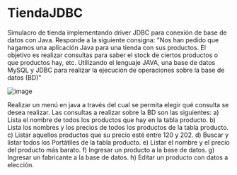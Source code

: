 # TiendaJDBC
 Simulacro de tienda implementando driver JDBC para conexión de base de datos con Java. Responde a la siguiente consigna:
  "Nos han pedido que hagamos una aplicación Java para una tienda con sus 
  productos. El objetivo es realizar consultas para saber el stock de ciertos productos 
  o que productos hay, etc. Utilizando el lenguaje JAVA, una base de datos MySQL y
  JDBC para realizar la ejecución de operaciones sobre la base de datos (BD)"
  
  ![image](https://user-images.githubusercontent.com/21107178/148407035-da59b5b8-0212-4789-8cdd-9ec0738bc79b.png)
  
  Realizar un menú en java a través del cual se permita elegir qué consulta se desea
  realizar. Las consultas a realizar sobre la BD son las siguientes:
   a) Lista el nombre de todos los productos que hay en la tabla producto.
   b) Lista los nombres y los precios de todos los productos de la tabla producto. 
   c) Listar aquellos productos que su precio esté entre 120 y 202.
   d) Buscar y listar todos los Portátiles de la tabla producto. 
   e) Listar el nombre y el precio del producto más barato.
   f) Ingresar un producto a la base de datos.
   g) Ingresar un fabricante a la base de datos.
   h) Editar un producto con datos a elección.
